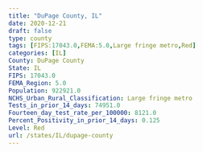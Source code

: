 ```yaml
---
title: "DuPage County, IL"
date: 2020-12-21
draft: false
type: county
tags: [FIPS:17043.0,FEMA:5.0,Large fringe metro,Red]
categories: [IL]
County: DuPage County
State: IL
FIPS: 17043.0
FEMA_Region: 5.0
Population: 922921.0
NCHS_Urban_Rural_Classification: Large fringe metro
Tests_in_prior_14_days: 74951.0
Fourteen_day_test_rate_per_100000: 8121.0
Percent_Positivity_in_prior_14_days: 0.125
Level: Red
url: /states/IL/dupage-county
---
```



